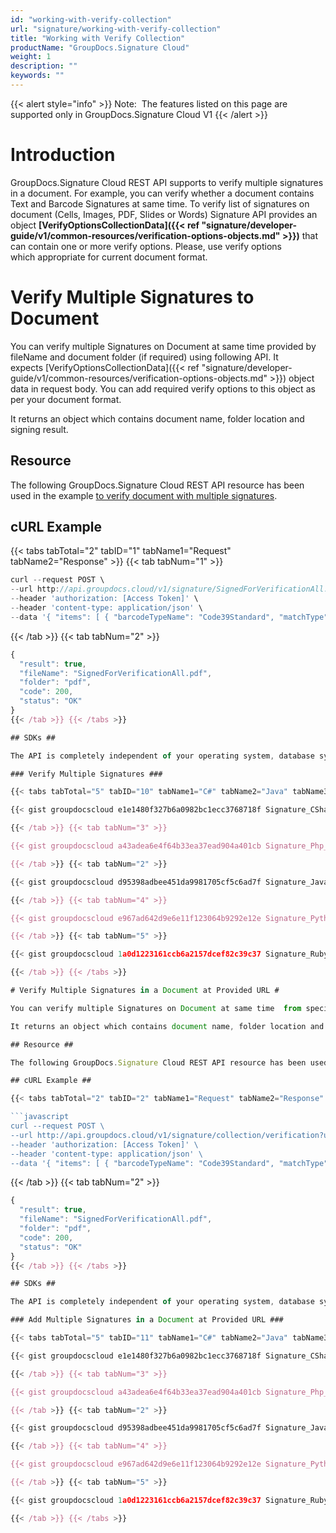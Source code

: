 ```yaml
---
id: "working-with-verify-collection"
url: "signature/working-with-verify-collection"
title: "Working with Verify Collection"
productName: "GroupDocs.Signature Cloud"
weight: 1
description: ""
keywords: ""
---
```


{{< alert style="info" >}}
Note:  The features listed on this page are supported only in GroupDocs.Signature Cloud V1
{{< /alert >}}

# Introduction #

GroupDocs.Signature Cloud REST API supports to verify multiple signatures in a document. For example, you can verify whether a document contains Text and Barcode Signatures at same time. To verify list of signatures on document (Cells, Images, PDF, Slides or Words) Signature API provides an object **[VerifyOptionsCollectionData]({{< ref "signature/developer-guide/v1/common-resources/verification-options-objects.md" >}})** that can contain one or more verify options. Please, use verify options which appropriate for current document format.

# Verify Multiple Signatures to Document #

You can verify multiple Signatures on Document at same time provided by fileName and document folder (if required) using following API. It expects [VerifyOptionsCollectionData]({{< ref "signature/developer-guide/v1/common-resources/verification-options-objects.md" >}}) object data in request body. You can add required verify options to this object as per your document format.

It returns an object which contains document name, folder location and signing result.

## Resource ##

The following GroupDocs.Signature Cloud REST API resource has been used in the example [to verify document with multiple signatures](https://apireference.groupdocs.cloud/signature/#!/Verification/PostVerificationCollection).

## cURL Example ##

{{< tabs tabTotal="2" tabID="1" tabName1="Request" tabName2="Response" >}} {{< tab tabNum="1" >}}

```javascript
curl --request POST \
--url http://api.groupdocs.cloud/v1/signature/SignedForVerificationAll.pdf/collection/verification?folder#storage \
--header 'authorization: [Access Token]' \
--header 'content-type: application/json' \
--data '{ "items": [ { "barcodeTypeName": "Code39Standard", "matchType": "Contains", "text": "123456789012", "verifyAllPages": true, "isValid": false, "documentPageNumber": 1, "pagesSetup": { "firstPage": false, "lastPage": true, "oddPages": false, "evenPages": true, "pageNumbers": [  1 ] }, "OptionsType": "PdfVerifyBarcodeOptionsData" }, { "password": "1234567890", "certificateGuid": "certificates\SherlockHolmes.pfx", "isValid": false, "documentPageNumber": 1, "pagesSetup": { "firstPage": false, "lastPage": true, "oddPages": false, "evenPages": true, "pageNumbers": [  1 ] }, "OptionsType": "PdfVerifyDigitalOptionsData" } ], "isValid": false }'

```

{{< /tab >}} {{< tab tabNum="2" >}}

```javascript
{
  "result": true,
  "fileName": "SignedForVerificationAll.pdf",
  "folder": "pdf",
  "code": 200,
  "status": "OK"
}
{{< /tab >}} {{< /tabs >}}

## SDKs ##

The API is completely independent of your operating system, database system or development language. We provide and support API SDKs in many development languages in order to make it even easier to integrate. You can see our available SDKs list [here](signature/available-sdks).

### Verify Multiple Signatures ###

{{< tabs tabTotal="5" tabID="10" tabName1="C#" tabName2="Java" tabName3="PHP" tabName4="Python" tabName5="Ruby" >}} {{< tab tabNum="1" >}}

{{< gist groupdocscloud e1e1480f327b6a0982bc1ecc3768718f Signature_CSharp_Signature_Collection_Verify.cs >}}

{{< /tab >}} {{< tab tabNum="3" >}}

{{< gist groupdocscloud a43adea6e4f64b33ea37ead904a401cb Signature_Php_Signature_Collection_Verify.php >}}

{{< /tab >}} {{< tab tabNum="2" >}}

{{< gist groupdocscloud d95398adbee451da9981705cf5c6ad7f Signature_Java_Signature_Collection_Verify.java >}}

{{< /tab >}} {{< tab tabNum="4" >}}

{{< gist groupdocscloud e967ad642d9e6e11f123064b9292e12e Signature_Python_Signature_Collection_Verify.py >}}

{{< /tab >}} {{< tab tabNum="5" >}}

{{< gist groupdocscloud 1a0d1223161ccb6a2157dcef82c39c37 Signature_Ruby_Signature_Signature_Collection_Verify.rb >}}

{{< /tab >}} {{< /tabs >}}

# Verify Multiple Signatures in a Document at Provided URL #

You can verify multiple Signatures on Document at same time  from specified URL and document folder (if required) using following API. It expects [VerifyOptionsCollectionData]({{< ref "signature/developer-guide/v1/common-resources/verification-options-objects.md" >}}) object data in request body. You can add required verify options to this object as per your document format.

It returns an object which contains document name, folder location and signing result.

## Resource ##

The following GroupDocs.Signature Cloud REST API resource has been used in the example [to verify document with multiple signatures at provided url](https://apireference.groupdocs.cloud/signature/#!/Verification/PostVerificationCollection).

## cURL Example ##

{{< tabs tabTotal="2" tabID="2" tabName1="Request" tabName2="Response" >}} {{< tab tabNum="1" >}}

```javascript
curl --request POST \
--url http://api.groupdocs.cloud/v1/signature/collection/verification?url#https%3a%2f%2fwww.dropbox.com%2fs%2fumokluz338w4ng7%2fone-page.docx%3fdl%3d1 \
--header 'authorization: [Access Token]' \
--header 'content-type: application/json' \
--data '{ "items": [ { "barcodeTypeName": "Code39Standard", "matchType": "Contains", "text": "123456789012", "verifyAllPages": true, "isValid": false, "documentPageNumber": 1, "pagesSetup": { "firstPage": false, "lastPage": true, "oddPages": false, "evenPages": true, "pageNumbers": [  1 ] }, "OptionsType": "PdfVerifyBarcodeOptionsData" }, { "password": "1234567890", "certificateGuid": "certificates\SherlockHolmes.pfx", "isValid": false, "documentPageNumber": 1, "pagesSetup": { "firstPage": false, "lastPage": true, "oddPages": false, "evenPages": true, "pageNumbers": [  1 ] }, "OptionsType": "PdfVerifyDigitalOptionsData" } ], "isValid": false }'

```

{{< /tab >}} {{< tab tabNum="2" >}}

```javascript
{
  "result": true,
  "fileName": "SignedForVerificationAll.pdf",
  "folder": "pdf",
  "code": 200,
  "status": "OK"
}
{{< /tab >}} {{< /tabs >}}

## SDKs ##

The API is completely independent of your operating system, database system or development language. We provide and support API SDKs in many development languages in order to make it even easier to integrate. You can see our available SDKs list [here](signature/available-sdks).

### Add Multiple Signatures in a Document at Provided URL ###

{{< tabs tabTotal="5" tabID="11" tabName1="C#" tabName2="Java" tabName3="PHP" tabName4="Python" tabName5="Ruby" >}} {{< tab tabNum="1" >}}

{{< gist groupdocscloud e1e1480f327b6a0982bc1ecc3768718f Signature_CSharp_Signature_Collection_Verify_FromUrl.cs >}}

{{< /tab >}} {{< tab tabNum="3" >}}

{{< gist groupdocscloud a43adea6e4f64b33ea37ead904a401cb Signature_Php_Signature_Collection_Verify_URL.php >}}

{{< /tab >}} {{< tab tabNum="2" >}}

{{< gist groupdocscloud d95398adbee451da9981705cf5c6ad7f Signature_Java_Signature_Collection_Verify_FromUrl.java >}}

{{< /tab >}} {{< tab tabNum="4" >}}

{{< gist groupdocscloud e967ad642d9e6e11f123064b9292e12e Signature_Python_Signature_Collection_Verify_FromUrl.py >}}

{{< /tab >}} {{< tab tabNum="5" >}}

{{< gist groupdocscloud 1a0d1223161ccb6a2157dcef82c39c37 Signature_Ruby_Signature_Signature_Collection_Verify_FromUrl.rb >}}

{{< /tab >}} {{< /tabs >}}

